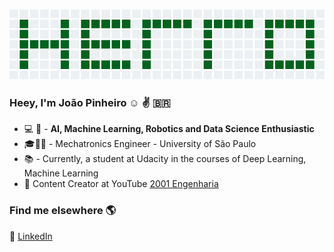 
![](./assets/hello_git.png)
### Heey, I'm João Pinheiro :relaxed: :v: <!---<span>&#x1f1e7;&#x1f1f7;</span> --> 🇧🇷
- :computer: :robot: - **AI, Machine Learning, Robotics and Data Science Enthusiastic**
- :mortar_board::wrench::microscope: - Mechatronics Engineer - University of São Paulo
- :books: - Currently, a student at Udacity in the courses of Deep Learning, Machine Learning
- :movie_camera: Content Creator at YouTube  [2001 Engenharia](https://www.youtube.com/channel/UCZyFebN0_gF2yy5fhVhlXtA)

### Find me elsewhere 🌎

💼 [LinkedIn](https://www.linkedin.com/in/joaomh/) <br>


